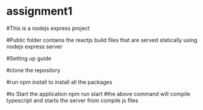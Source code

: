 # assignment1

#This is a nodejs express project

#Public folder contains the reactjs build files that are served statically using nodejs express server

#Setting up guide

#clone the repository

#run npm install to install all the packages

#to Start the application
npm run start
#the above command will compile typescript and starts the server from compile js files
